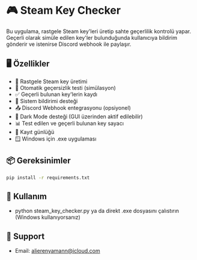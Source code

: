 # 🎮 Steam Key Checker

Bu uygulama, rastgele Steam key'leri üretip sahte geçerlilik kontrolü yapar. Geçerli olarak simüle edilen key'ler bulunduğunda kullanıcıya bildirim gönderir ve istenirse Discord webhook ile paylaşır.

## 🖥️ Özellikler

- 🎲 Rastgele Steam key üretimi
- 🔁 Otomatik geçersizlik testi (simülasyon)
- ✅ Geçerli bulunan key'lerin kaydı
- 🔔 Sistem bildirimi desteği
- 📤 Discord Webhook entegrasyonu (opsiyonel)
- 🌙 Dark Mode desteği (GUI üzerinden aktif edilebilir)
- 📊 Test edilen ve geçerli bulunan key sayacı
- 📝 Kayıt günlüğü
- 🪟 Windows için .exe uygulaması

## 📦 Gereksinimler

```bash
pip install -r requirements.txt
```

## 🚀 Kullanım

- python steam_key_checker.py ya da direkt .exe dosyasını çalıstırın (Windows kullanıyorsanız)

## 🧰 Support

- Email: alierenyamann@icloud.com
